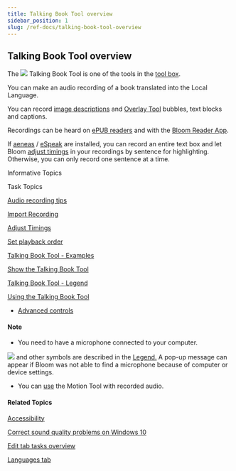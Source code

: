 ```yaml
---
title: Talking Book Tool overview
sidebar_position: 1
slug: /ref-docs/talking-book-tool-overview
---
```


## Talking Book Tool overview

The ![](/ref-docs-assets/images/Tasks/Edit_tasks/Record_Audio/TalkingBookToolIcon.png) Talking Book Tool is one of the tools in the [tool box](../../../Concepts/Tool_Box.md).

You can make an audio recording of a book translated into the Local Language.

You can record [image descriptions](../Image_Description_Tool/Image_Description_Tool_overview.md) and [Overlay Tool](../Overlay_Tool/Overlay_Tool_overview.md) bubbles, text blocks and captions.

Recordings can be heard on [ePUB readers](../../../Concepts/Epub_Readers.md) and with the [Bloom Reader App](../../../Concepts/Bloom_Reader_App.md).

If [aeneas](../../../Concepts/aeneas.md) / [eSpeak](../../../Concepts/eSpeak.md) are installed, you can record an entire text box and let Bloom [adjust timings](Adjust_Timings.md) in your recordings by sentence for highlighting. Otherwise, you can only record one sentence at a time.

 

Informative Topics

Task Topics

[Audio recording tips](Recording_tips.md)

[Import Recording](Import_Recording.md)

[Adjust Timings](Adjust_Timings.md)

[Set playback order](Adjust_Timings.md)

[Talking Book Tool - Examples](Talking_Book_Tool_Example.md)

[Show the Talking Book Tool](Show_the_Talking_Book_Tool.md)

[Talking Book Tool - Legend](Talking_Book_Tool_legend.md)

[Using the Talking Book Tool](Using_the_Talking_Book_Tool.md)

-   [Advanced controls](Advanced_controls.md)

#### Note

-   You need to have a microphone connected to your computer.
    

![](/ref-docs-assets/images/Tasks/Edit_tasks/Record_Audio/MicProblem.png) and other symbols are described in the [Legend.](Talking_Book_Tool_legend.md) A pop-up message can appear if Bloom was not able to find a microphone because of computer or device settings.

-   You can [use](../Motion_Tool/Using_the_Motion_Tool.md) the Motion Tool with recorded audio.
    

#### Related Topics

[Accessibility](../../Publish_tasks/Accessibility.md)

[Correct sound quality problems on Windows 10](Correct_sound_quality_problem_on_Windows_10.md)

[Edit tab tasks overview](../Edit_tasks_overview.md)

[Languages tab](../../../User_Interface/Dialog_boxes/Languages_tab.md)